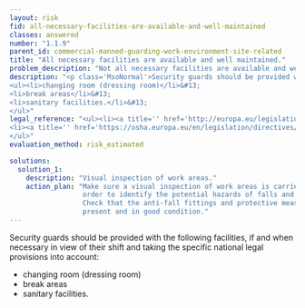 ```yaml
---
layout: risk
fid: all-necessary-facilities-are-available-and-well-maintained
classes: answered
number: "1.1.9"
parent_id: commercial-manned-guarding-work-environment-site-related
title: "All necessary facilities are available and well maintained."
problem_description: "Not all necessary facilities are available and well maintained."
description: "<p class='MsoNormal'>Security guards should be provided with the following facilities, if and when necessary in view of their shift and taking the specific national legal provisions into account:</p>&#13;
<ul><li>changing room (dressing room)</li>&#13;
<li>break areas</li>&#13;
<li>sanitary facilities.</li>&#13;
</ul>"
legal_reference: "<ul><li><a title='' href='http://europa.eu/legislation_summaries/employment_and_social_policy/health_hygiene_safety_at_work/c11113_en.htm' rel='nofollow' target='_blank'>89/391/CEE Implementing measures to improve the health and safety of workers (framework directive).</a></li>&#13;
<li><a title='' href='https://osha.europa.eu/en/legislation/directives/workplaces-equipment-signs-personal-protective-equipment/osh-directives/2' rel='nofollow' target='_blank'>89/654/EEC Directive on the minimum safety and health requirements for the workplace</a>.</li>&#13;
</ul>"
evaluation_method: risk_estimated

solutions:
  solution_1:
    description: "Visual inspection of work areas."
    action_plan: "Make sure a visual inspection of work areas is carried out in
                  order to identify the potential hazards of falls and slips.
                  Check that the anti-fall fittings and protective measures are
                  present and in good condition."
---
```

Security guards should be provided with the following facilities, if and when
necessary in view of their shift and taking the specific national legal
provisions into account:

  * changing room (dressing room)
  * break areas
  * sanitary facilities.


